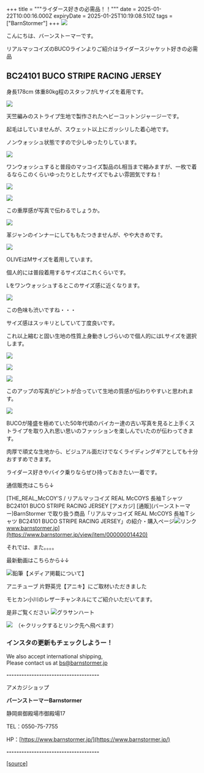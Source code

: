 +++
title = """ライダース好きの必需品！！"""
date = 2025-01-22T10:00:16.000Z
expiryDate = 2025-01-25T10:19:08.510Z
tags = ["BarnStormer"]
+++
[![](https://stat.ameba.jp/user_images/20231023/16/barnstormer-go/b2/03/p/o0420015015354743273.png)](https://ameblo.jp/barnstormer-go/entry-12825670498.html)

こんにちは、バーンストーマーです。

リアルマッコイズのBUCOラインよりご紹介はライダースジャケット好きの必需品

BC24101 BUCO STRIPE RACING JERSEY
---------------------------------

身長178cm 体重80kg程のスタッフがLサイズを着用です。

[![](https://stat.ameba.jp/user_images/20250122/13/barnstormer-go/3c/83/j/o0466070015535877469.jpg)](https://stat.ameba.jp/user_images/20250122/13/barnstormer-go/3c/83/j/o0466070015535877469.jpg)

天竺編みのストライプ生地で製作されたヘビーコットンジャージーです。

起毛はしていませんが、スウェット以上にガッシリした着心地です。

ノンウォッシュ状態ですので少しゆったりしています。

[![](https://stat.ameba.jp/user_images/20250122/13/barnstormer-go/b0/f1/j/o0466070015535877470.jpg)](https://stat.ameba.jp/user_images/20250122/13/barnstormer-go/b0/f1/j/o0466070015535877470.jpg)

ワンウォッシュすると普段のマッコイズ製品のL相当まで縮みますが、一枚で着るならこのくらいゆったりとしたサイズでもよい雰囲気ですね！

[![](https://stat.ameba.jp/user_images/20250122/13/barnstormer-go/4f/48/j/o0466070015535877471.jpg)](https://stat.ameba.jp/user_images/20250122/13/barnstormer-go/4f/48/j/o0466070015535877471.jpg)

[![](https://stat.ameba.jp/user_images/20250122/13/barnstormer-go/80/1c/j/o0466070015535877474.jpg)](https://stat.ameba.jp/user_images/20250122/13/barnstormer-go/80/1c/j/o0466070015535877474.jpg)

この重厚感が写真で伝わるでしょうか。

[![](https://stat.ameba.jp/user_images/20250122/13/barnstormer-go/ad/dd/j/o0466070015535877476.jpg)](https://stat.ameba.jp/user_images/20250122/13/barnstormer-go/ad/dd/j/o0466070015535877476.jpg)

革ジャンのインナーにしてももたつきませんが、やや大きめです。

[![](https://stat.ameba.jp/user_images/20250122/13/barnstormer-go/b9/a4/j/o0466070015535877478.jpg)](https://stat.ameba.jp/user_images/20250122/13/barnstormer-go/b9/a4/j/o0466070015535877478.jpg)

OLIVEはMサイズを着用しています。

個人的には普段着用するサイズはこれくらいです。

Lをワンウォッシュするとこのサイズ感に近くなります。

[![](https://stat.ameba.jp/user_images/20250122/13/barnstormer-go/b1/29/j/o0466070015535877435.jpg)](https://stat.ameba.jp/user_images/20250122/13/barnstormer-go/b1/29/j/o0466070015535877435.jpg)

この色味も渋いですね・・・

サイズ感はスッキリとしていて丁度良いです。

これ以上縮むと固い生地の性質上身動きしづらいので個人的にはLサイズを選択します。

[![](https://stat.ameba.jp/user_images/20250122/13/barnstormer-go/0a/e6/j/o0466070015535877436.jpg)](https://stat.ameba.jp/user_images/20250122/13/barnstormer-go/0a/e6/j/o0466070015535877436.jpg)

[![](https://stat.ameba.jp/user_images/20250122/13/barnstormer-go/11/d3/j/o0466070015535877440.jpg)](https://stat.ameba.jp/user_images/20250122/13/barnstormer-go/11/d3/j/o0466070015535877440.jpg)

[![](https://stat.ameba.jp/user_images/20250122/13/barnstormer-go/a6/ee/j/o0466070015535877445.jpg)](https://stat.ameba.jp/user_images/20250122/13/barnstormer-go/a6/ee/j/o0466070015535877445.jpg)

このアップの写真がピントが合っていて生地の質感が伝わりやすいと思われます。

[![](https://stat.ameba.jp/user_images/20250122/13/barnstormer-go/78/40/j/o0466070015535877446.jpg)](https://stat.ameba.jp/user_images/20250122/13/barnstormer-go/78/40/j/o0466070015535877446.jpg)

BUCOが隆盛を極めていた50年代頃のバイカー達の古い写真を見ると上手くストライプを取り入れ思い思いのファッションを楽しんでいたのが伝わってきます。

肉厚で頑丈な生地から、ビジュアル面だけでなくライディングギアとしても十分おすすめできます。

ライダース好きやバイク乗りならぜひ持っておきたい一着です。

通信販売はこちら↓

[THE\_REAL\_McCOY'S / リアルマッコイズ REAL McCOYS 長袖Ｔシャツ BC24101 BUCO STRIPE RACING JERSEY \[アメカジ\] \[通販\](バーンストーマー)BarnStormer で取り扱う商品「リアルマッコイズ REAL McCOYS 長袖Ｔシャツ BC24101 BUCO STRIPE RACING JERSEY」の紹介・購入ページ![リンク](https://c.stat100.ameba.jp/ameblo/symbols/v3.20.0/svg/gray/editor_link.svg)www.barnstormer.jp](https://www.barnstormer.jp/view/item/000000014420)

それでは、また。。。。

最新動画はこちらから↓↓

![鉛筆](https://stat100.ameba.jp/blog/ucs/img/char/char3/519.png)【メディア掲載について】

アニチューブ 片野英児【アニキ】にご取材いただきました

モヒカン小川のレザーチャンネルにてご紹介いただいてます。

是非ご覧ください ![グラサンハート](https://stat100.ameba.jp/blog/ucs/img/char/char3/148.png)

[![](https://stat.ameba.jp/user_images/20230412/16/barnstormer-go/6a/23/p/o0108010815269242493.png)](https://www.instagram.com/barnstormer_daily/)　（←クリックするとリンク先へ飛べます）

### インスタの更新もチェックしようー！

We also accept international shipping,  
Please contact us at bs@barnstormer.jp

**\-------------------------------------**

アメカジショップ

**バーンストーマーBarnstormer**

静岡県御殿場市御殿場17

TEL：0550-75-7755

HP：[https://www.barnstormer.jp/](https://www.barnstormer.jp/)

**\-------------------------------------**

[[source]](https://ameblo.jp/barnstormer-go/entry-12883427563.html)
